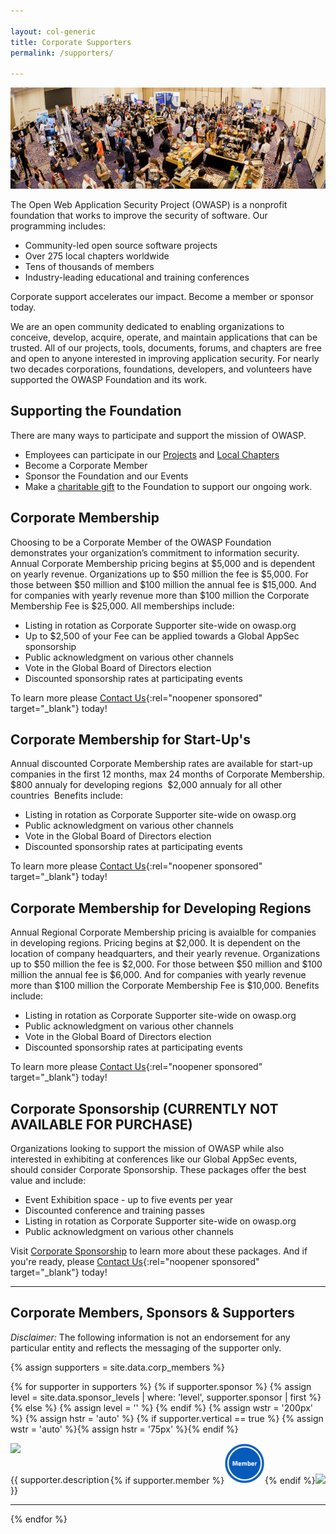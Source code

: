 ```yaml
---

layout: col-generic
title: Corporate Supporters
permalink: /supporters/

---
```


![Attendees at a Global AppSec Conference](/assets/images/web/global-conference.png)

The Open Web Application Security Project (OWASP) is a nonprofit foundation that works to improve the security of software. Our programming includes:

- Community-led open source software projects
- Over 275 local chapters worldwide
- Tens of thousands of members
- Industry-leading educational and training conferences

<p class="callout-mono right">Corporate support accelerates our impact. Become a member or sponsor today.</p>

We are an open community dedicated to enabling organizations to conceive, develop, acquire, operate, and maintain applications that can be trusted. All of our projects, tools, documents, forums, and chapters are free and open to anyone interested in improving application security. For nearly two decades corporations, foundations, developers, and volunteers have supported the OWASP Foundation and its work. 

## Supporting the Foundation
There are many ways to participate and support the mission of OWASP.
- Employees can participate in our [Projects](/projects) and [Local Chapters](/chapters)
- Become a Corporate Member
- Sponsor the Foundation and our Events
- Make a [charitable gift](/donate) to the Foundation to support our ongoing work.

## Corporate Membership
Choosing to be a Corporate Member of the OWASP Foundation demonstrates your organization’s commitment to information security. Annual Corporate Membership pricing begins at $5,000 and is dependent on yearly revenue.  Organizations up to $50 million the fee is $5,000. For those between $50 million and $100 million the annual fee is $15,000. And for companies with yearly revenue more than $100 million the Corporate Membership Fee is $25,000.  All memberships include:
- Listing in rotation as Corporate Supporter site-wide on owasp.org
- Up to $2,500 of your Fee can be applied towards a Global AppSec sponsorship 
- Public acknowledgment on various other channels
- Vote in the Global Board of Directors election
- Discounted sponsorship rates at participating events

To learn more please [Contact Us](https://owasporg.atlassian.net/servicedesk/customer/portal/7/group/18/create/72){:rel="noopener sponsored" target="_blank"} today!

## Corporate Membership for Start-Up's
Annual discounted Corporate Membership rates are available for start-up companies in the first 12 months, max 24 months of Corporate Membership. 
$800 annualy for developing regions 
$2,000 annualy for all other countries 
Benefits include:
- Listing in rotation as Corporate Supporter site-wide on owasp.org
- Public acknowledgment on various other channels
- Vote in the Global Board of Directors election
- Discounted sponsorship rates at participating events

To learn more please [Contact Us](https://owasporg.atlassian.net/servicedesk/customer/portal/7/group/18/create/72){:rel="noopener sponsored" target="_blank"} today!

## Corporate Membership for Developing Regions 
Annual Regional Corporate Membership pricing is avaialble for companies in developing regions.  Pricing begins at $2,000. It is dependent on the location of company headquarters, and their yearly revenue.  Organizations up to $50 million the fee is $2,000. For those between $50 million and $100 million the annual fee is $6,000. And for companies with yearly revenue more than $100 million the Corporate Membership Fee is $10,000.  Benefits include:
- Listing in rotation as Corporate Supporter site-wide on owasp.org
- Public acknowledgment on various other channels
- Vote in the Global Board of Directors election
- Discounted sponsorship rates at participating events

To learn more please [Contact Us](https://owasporg.atlassian.net/servicedesk/customer/portal/7/group/18/create/72){:rel="noopener sponsored" target="_blank"} today!

## Corporate Sponsorship (CURRENTLY NOT AVAILABLE FOR PURCHASE)
Organizations looking to support the mission of OWASP while also interested in exhibiting at conferences like our Global AppSec events, should consider Corporate Sponsorship. These packages offer the best value and include:
- Event Exhibition space - up to five events per year
- Discounted conference and training passes
- Listing in rotation as Corporate Supporter site-wide on owasp.org
- Public acknowledgment on various other channels

Visit [Corporate Sponsorship](/pages/corporate-sponsorships) to learn more about these packages. And if you're ready, please [Contact Us](https://owasporg.atlassian.net/servicedesk/customer/portal/7/group/18/create/72){:rel="noopener sponsored" target="_blank"} today!

---
## Corporate Members, Sponsors & Supporters

_Disclaimer:_ The following information is not an endorsement for any particular entity and reflects the messaging of the supporter only.


{% assign supporters = site.data.corp_members %}

<ul style='list-style-type:none;     padding-inline-start: 0px;'>

{% for supporter in supporters %}
{% if supporter.sponsor %}
{% assign level = site.data.sponsor_levels | where: 'level', supporter.sponsor | first %}
{% else %}
{% assign level = '' %}
{% endif %}
{% assign wstr = '200px' %}
{% assign hstr = 'auto' %}
{% if supporter.vertical == true %} {% assign wstr = 'auto' %}{% assign hstr = '75px' %}{% endif %}
<li>
<div>
<a href = '{{ supporter.url }}' rel='noopener sponsored'><img src='{{ supporter.image }}' width='{{ wstr }}' height='{{ hstr }}'></a>
<span style='float:right;'> 
{% if supporter.member %}<img src='/assets/images/member.png' width='65px'>{% endif %}<img src ='{{ level.image }}' width="65px"> 
</span>
</div>
<br>
<p>
{{ supporter.description }}
</p>
</li>
<hr>
{% endfor %}

</ul>
